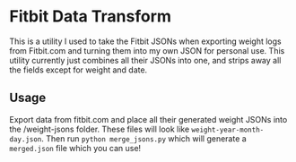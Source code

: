 # Fitbit Data Transform
This is a utility I used to take the Fitbit JSONs when exporting weight logs from Fitbit.com and turning them into my own JSON for personal use. This utility currently just combines all their JSONs into one, and strips away all the fields except for weight and date. 

## Usage
Export data from fitbit.com and place all their generated weight JSONs into the /weight-jsons folder. These files will look like `weight-year-month-day.json`. 
Then run `python merge_jsons.py` which will generate a `merged.json` file which you can use!
